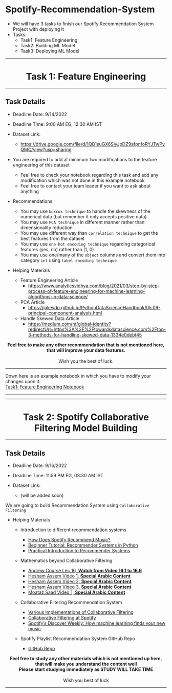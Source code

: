 # Spotify-Recommendation-System
- We will have 3 tasks to finish our Spotify Recommendation System Project with deploying it <br>
- Tasks:
    - Task1: Feature Engineering
    - Task2: Building ML Model
    - Task3: Deploying ML Model
<hr>
<center> <h1> Task 1: Feature Engineering</h1> </center>

<hr>

## Task Details 
- Deadline Date: 9/14/2022 <br>
- Deadline Time: 9:00 AM EG, 12:30 AM IST

- Dataset Link:
    - https://drive.google.com/file/d/1QB1suGX6SiyJpDZ9afpnfoRYJTwPyQMQ/view?usp=sharing

- You are required to add at minimum two modifications to the feature engineering of this dataset
    - Feel free to check your notebook regarding this task and add any modification which was not done in this example notebook
    - Feel free to contact your team leader if you want to ask about anything

- Recommendations
    - You may use `boxcox technique` to handle the skewness of the numerical data (but remember it only accepts positive data)
    - You may use `PCA technique` in different manner rather than dimensionality reduction
    - You may use different way than `correlation technique` to get the best features from the dataset
    - You may use `one hot encoding technique` regarding categorical features (yes, no) rather than (1, 0)
    - You may use one/many of the `object` columns and convert them into category `int` using `label encoding technique`

- Helping Materials
    - Feature Engineering Article
        - https://www.analyticsvidhya.com/blog/2021/03/step-by-step-process-of-feature-engineering-for-machine-learning-algorithms-in-data-science/
    - PCA Article
        - https://jakevdp.github.io/PythonDataScienceHandbook/05.09-principal-component-analysis.html
    - Handle Skewed Data Article
        - https://medium.com/m/global-identity?redirectUrl=https%3A%2F%2Ftowardsdatascience.com%2Ftop-3-methods-for-handling-skewed-data-1334e0debf45

<center> <strong> Feel free to make any other recommendation that is not mentioned here, that will improve your data features. </strong> </center> <br>

<center> Wish you the best of luck. </center>
<hr>

Down here is an example notebook in which you have to modify your changes upon it:<br>
<a href="Task1_FeatureEngineering.ipynb"> Task1: Feature Engineering Notebook</a>

<hr>
<hr>

<center> <h1> Task 2: Spotify Collaborative Filtering Model Building</h1> </center>

<hr>

## Task Details 
- Deadline Date: 9/16/2022 <br>
- Deadline Time: 11:59 PM EG, 03:30 AM IST

- Dataset Link:
    - (will be added soon)

We are going to build Recommendation System using `Collaborative Filtering` 

- Helping Materials
    - Introduction to different recommendation systems
        - <a href="https://www.youtube.com/watch?v=SEkIy7V8Lks"> How Does Spotify Recommend Music?  </a>
        - <a href="https://www.datacamp.com/tutorial/recommender-systems-python"> Beginner Tutorial: Recommender Systems in Python </a>
        - <a href="https://www.cambridgespark.com/info/practical-introduction-to-recommender-systems"> Practical Introduction to Recommender Systems</a>
        
    - Mathematics beyond Collaborative Filtering
        - <a href="https://www.youtube.com/watch?v=giIXNoiqO_U&list=PLLssT5z_DsK-h9vYZkQkYNWcItqhlRJLN&index=96"> Andrew Course Lec 16, <strong> Watch from Video 16.1 to 16.6</strong></a><br>
        - <a href="https://www.youtube.com/watch?v=WlJLGTMGC_A&list=PL6-3IRz2XF5UnONA8-ENhR0NE04mIllqB&index=14"> Hesham Assem Video 1, <strong> Special Arabic Content</strong></a>
        - <a href="https://www.youtube.com/watch?v=wxQdtPT5-2Q&list=PL6-3IRz2XF5UnONA8-ENhR0NE04mIllqB&index=15"> Hesham Assem Video 2, <strong> Special Arabic Content</strong></a>
        - <a href="https://www.youtube.com/watch?v=8_VEwRMkvRg&list=PL6-3IRz2XF5UnONA8-ENhR0NE04mIllqB&index=16"> Hesham Assem Video 3, <strong> Special Arabic Content</strong></a>
        - <a href="https://www.youtube.com/watch?v=4L4TT3-nic4"> Moataz Saad Video 1, <strong> Special Arabic Content</strong></a><br>

    - Collaborative Filtering Recommendation System
        - <a href="https://us.hidester.com/proxy.php?u=eJwBcwCM%2F3M6MTA2OiInFvvbiGSaE2J0oipuRxoF6UoMOo1uOiE7jjUqFMPj4bgntMII4bTRqHMHsINbz337b65C1Lg4PDui873dxaZmE0%2BwOEDiBaFYEtgtNHAkIYOzPWVKR9AwOZ9Al4w1SudwBRBQ4wNhUrjMIjsL8DFs&b=7"> Various Implementations of Collaborative Filtering </a>
        - <a href="https://www.slideshare.net/erikbern/collaborative-filtering-at-spotify-16182818"> Collaborative Filtering at Spotify </a>
        - <a href="https://hackernoon.com/spotifys-discover-weekly-how-machine-learning-finds-your-new-music-19a41ab76efe"> Spotify’s Discover Weekly: How machine learning finds your new music </a>
        
    - Spotify Playlist Recommendation System GitHub Repo 
        - <a href="https://github.com/wsmiles000/CS109a-Spotify-Recommendation#conclusions-&-summary"> GitHub Repo </a>    

<center> <strong> Feel free to study any other materials which is not mentioned up here, that will make you understand the content well </strong> </center> 

<center> <strong> Please start studying immediately as STUDY WILL TAKE TIME </strong> </center> <br>

<center> Wish you best of luck </center>
<hr>
